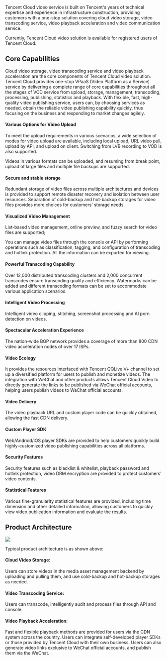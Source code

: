 
Tencent Cloud video service is built on Tencent's years of technical expertise and experience in infrastructure construction, providing customers with a one-stop solution covering cloud video storage, video transcoding service, video playback acceleration and video communication service.

Currently, Tencent Cloud video solution is available for registered users of Tencent Cloud.

## Core Capabilities

Cloud video storage, video transcoding service and video playback acceleration are the core components of Tencent Cloud video solution. Tencent Cloud provides one-stop VPaaS (Video Platform as a Service) service by delivering a complete range of core capabilities throughout all the stages of VOD service from upload, storage, management, transcoding, processing, publishing, statistics and playback. With flexible, fast, high-quality video publishing service, users can, by choosing services as needed, obtain the reliable video publishing capability quickly, thus focusing on the business and responding to market changes agilely.

#### Various Options for Video Upload
To meet the upload requirements in various scenarios, a wide selection of modes for video upload are available, including local upload, URL video pull, upload by API, and upload on client. Switching from LVB recording to VOD is also supported.

Videos in various formats can be uploaded, and resuming from break point, upload of large files and multiple file backups are supported.

#### Secure and stable storage
Redundant storage of video files across multiple architectures and devices is provided to support remote disaster recovery and isolation between user resources. Separation of cold-backup and hot-backup storages for video files provides more choices for customers' storage needs.

#### Visualized Video Management
List-based video management, online preview, and fuzzy search for video files are supported;

You can manage video files through the console or API by performing operations such as classification, tagging, and configuration of transcoding and hotlink protection. All the information can be exported for viewing.

#### Powerful Transcoding Capability
Over 12,000 distributed transcoding clusters and 2,000 concurrent transcodes ensure transcoding quality and efficiency. Watermarks can be added and different transcoding formats can be set to accommodate various application scenarios.

#### Intelligent Video Processing
Intelligent video clipping, stitching, screenshot processing and AI porn detection on videos.

#### Spectacular Acceleration Experience
The nation-wide BGP network provides a coverage of more than 800 CDN video acceleration nodes of over 17 ISPs.
   
#### Video Ecology
It provides the resources interfaced with Tencent QQLive V+ channel to set up a diversified platform for users to publish and monetize videos. The integration with WeChat and other products allows Tencent Cloud Video to directly generate the links to be published via WeChat official accounts, helping users publish videos to WeChat official accounts.
  
#### Video Delivery
The video playback URL and custom player code can be quickly obtained, allowing the fast CDN delivery.
 
#### Custom Player SDK
Web/Android/iOS player SDKs are provided to help customers quickly build highly-customized video publishing capabilities across all platforms.
  
#### Security Features
Security features such as blacklist & whitelist, playback password and hotlink protection, video DRM encryption are provided to protect customers' video contents.
  
#### Statistical Features
Various fine-granularity statistical features are provided, including time dimension and other detailed information, allowing customers to quickly view video publication information and evaluate the results.

## Product Architecture

![](https://main.qcloudimg.com/raw/a292d0b0a9d974b2cfe2041610315fac.png)

Typical product architecture is as shown above:

#### Cloud Video Storage:
Users can store videos in the media asset management backend by uploading and pulling them, and use cold-backup and hot-backup storages as needed.

#### Video Transcoding Service:
Users can transcode, intelligently audit and process files through API and console.

#### Video Playback Acceleration:
Fast and flexible playback methods are provided for users via the CDN system across the country. Users can integrate self-developed player SDKs or those provided by Tencent Cloud with their own business. Users can also generate video links exclusive to WeChat official accounts, and publish them via the WeChat.

